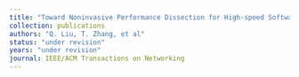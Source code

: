 ```yaml
---
title: "Toward Noninvasive Performance Dissection for High-speed Software Data Plane"
collection: publications
authors: "Q. Liu, T. Zhang, et al"
status: "under revision"
years: "under revision"
journal: IEEE/ACM Transactions on Networking
---
```

